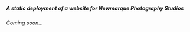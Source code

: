 <h5>A static deployment of a website for Newmarque Photography Studios</h5>
<!-- Byline: <strong>Timeless moments, endless stories...</strong> -->
<p><em>Coming soon...</em></p>
